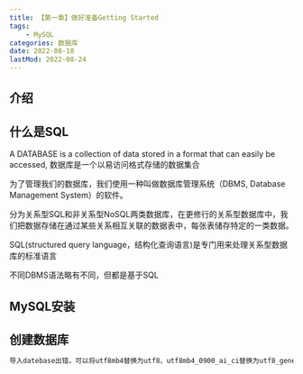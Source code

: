 ```yaml
---
title: 【第一章】做好准备Getting Started
tags: 
    - MySQL
categories: 数据库
date: 2022-08-18
lastMod: 2022-08-24
---
```

## 介绍

## 什么是SQL

A DATABASE is a collection of data stored in a format that can easily be accessed, 数据库是一个以易访问格式存储的数据集合

为了管理我们的数据库，我们使用一种叫做数据库管理系统（DBMS, Database Management System）的软件。

分为关系型SQL和非关系型NoSQL两类数据库，在更修行的关系型数据库中，我们把数据存储在通过某些关系相互关联的数据表中，每张表储存特定的一类数据。

SQL(structured query language，结构化查询语言)是专门用来处理关系型数据库的标准语言

不同DBMS语法略有不同，但都是基于SQL

## MySQL安装

## 创建数据库

```SQL
导入datebase出错，可以将utf8mb4替换为utf8，utf8mb4_0900_ai_ci替换为utf8_general_ci
```
